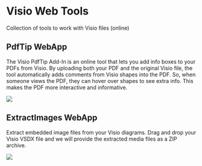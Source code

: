 
# Visio Web Tools

Collection of tools to work with Visio files (online)

## PdfTip WebApp

The Visio PdfTip Add-In is an online tool that lets you add info boxes to your PDFs from Visio. By uploading both your PDF and the original Visio file, the tool automatically adds comments from Visio shapes into the PDF. So, when someone views the PDF, they can hover over shapes to see extra info. This makes the PDF more interactive and informative.

[![](https://unmanagedvisio.com/wp-content/uploads/2023/06/flow.png)](https://unmanagedvisio.com/wp-content/uploads/2023/06/flow.png)

## ExtractImages WebApp

Extract embedded image files from your Visio diagrams.
Drag and drop your Visio VSDX file and we will provide the extracted media files as a ZIP archive.

[![](https://tools.unmanagedvisio.com/images/extract-images.gif)](https://tools.unmanagedvisio.com/images/extract-images.gif)
